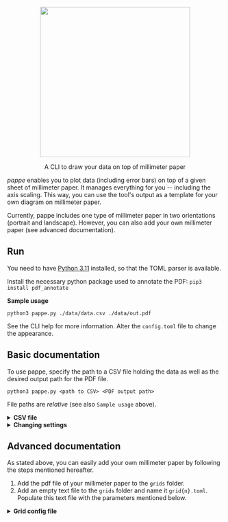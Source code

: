 <p align="center">
  <img src="https://repository-images.githubusercontent.com/685048321/921f44fe-e847-4eaa-8e6f-c04297e37949" width="350px" />
  <p align="center">A CLI to draw your data on top of millimeter paper</p>
</p>

*pappe* enables you to plot data (including error bars) on top of a given sheet of millimeter paper. It manages everything for you -- including the axis scaling. This way, you can use the tool's output as a template for your own diagram on millimeter paper.

Currently, pappe includes one type of millimeter paper in two orientations (portrait and landscape). However, you can also add your own millimeter paper (see advanced documentation).


## Run

You need to have [Python 3.11](https://www.python.org/downloads/) installed, so that the TOML parser is available.

Install the necessary python package used to annotate the PDF: `pip3 install pdf_annotate`

**Sample usage**

```
python3 pappe.py ./data/data.csv ./data/out.pdf
```

See the CLI help for more information. Alter the `config.toml` file to change the appearance.


## Basic documentation

To use pappe, specify the path to a CSV file holding the data as well as the desired output path for the PDF file.

```
python3 pappe.py <path to CSV> <PDF output path>
```

File paths are *relative* (see also `Sample usage` above).


<details>
<summary><b>CSV file</b></summary>

The supplied CSV file should have 2 to 4 columns and it must *not* have a header row. Each row represents one data point. This is what the columns are for:

| **Column 1** | **Column 2** | **Column 3**           | **Column 4** |
| ---          | ---          | ---                    | ---          |
| x-value      | y-value      | lower error of y-value* | upper error of y-value* |

\*Note: If only three columns are supplied, the third column's content is interpreted as a *symmetrical* error of the y-value.
</details>

<details>
<summary><b>Changing settings</b></summary>

To change basic settings, change the `config.toml` file. The following paramters can be set:

| Parameter | Type | Default | Meaning |
| --------- | ---- | ------- | ------- |
| `grid_variant` | `1` or `2` | `1` | `1` for portrait paper and `2` for landscape paper (you can also add your own paper; see below). |
| `factors/x`, `factors/y` | `List<int>` | `[1, 2, 3, 4, 5, 6, 8, 9]` | The tool first tries to scale the data by a power of ten; it uses the largest possible power of ten. It than chooses one of the supplied factors to further scale up the data; again, it uses the largest possible factor. Change this array in order to obtain the desired scaling of the data in `x`- and `y`-direction. |
| `origins/x`, `origins/y` | `bool` | `false` | If you want the `x`- or `y`-axis to include the value `0` in any case, set this to `true`. |
</details>

## Advanced documentation

As stated above, you can easily add your own millimeter paper by following the steps mentioned hereafter.

1. Add the pdf file of your millimeter paper to the `grids` folder.
2. Add an empty text file to the `grids` folder and name it `grid{n}.toml`. Populate this text file with the parameters mentioned below.

<details>
<summary><b>Grid config file</b></summary>

Adding your own millimeter paper requires you to 'measure' it. Read the following table chronologically for instructions:

| Parameter | Meaning / instructions |
| --- | --- |
| `paper/file` | Relative path of your grid pdf file (relative from the project's entry point). |
| `paper/width`, `paper/height` | Export your millimeter paper pdf file as a `jpg` image (e. g. with `300 ppi`). Input this image's pixel dimensions here. |
| `grid/width`, `grid/height` | Use a suitable image viewing application* to determine the pixel dimensions of the actual grid on your millimeter paper. |
| `grid/x`, `grid/y` | Use a suitable image viewing application* to determine the pixel position of the lower left corner of the actual grid on your millimeter paper. (This position should be measured from the lower left corner of your image.) |
| `grid/num_x_blocks`, `grid/num_y_blocks` | The number of *big* blocks on your millimeter paper. For example `18 x 27`. |
| `grid/num_x_tiny_blocks_per_block`, `grid/num_y_tiny_blocks_per_block` | Number of tiny blocks per big block. Usually, this number should be `10`. |
| `drawing/cross_size` | Pixel size of the displayed data points. |
| `drawing/axis_tick_size` | Pixel size of the axis ticks. |

\*For example preview on MacOS.
</details>